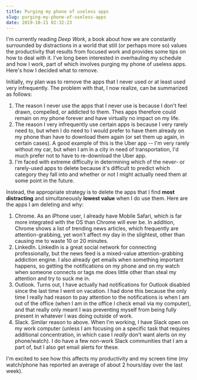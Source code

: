 ```yaml
---
title: Purging my phone of useless apps
slug: purging-my-phone-of-useless-apps
date: 2019-10-21 02:32:23
---
```


<p>I&#39;m currently reading&nbsp;<em>Deep Work</em>, a book about how we are constantly surrounded by distractions in a world that still (or perhaps more so) values the productivity that results from focused work and provides some tips on how to deal with it. I&#39;ve long been interested in overhauling my schedule and how I work, part of which involves purging my phone of useless apps. Here&#39;s how I decided what to remove.</p>

<p>Initially, my plan was to remove the apps that I never used or at least used very infrequently. The problem with that, I now realize, can be summarized as follows:</p>

<ol>
        <li>The reason I never use the apps that I never use is because I don&#39;t feel drawn, compelled, or addicted to them. Thes apps therefore could remain on my phone forever and have virtually no impact on my life.</li>
        <li>The reason I very infrequently use certain apps is because I very rarely need to, but when I do need to I would prefer to have them already on my phone than have to download them again (or set them up again, in certain cases). A good example of this is the Uber app -- I&#39;m very rarely without my car, but when I am in a city in need of transportation, I&#39;d much prefer not to have to re-download the Uber app.</li>
        <li>I&#39;m faced with extreme difficulty in determining which of the never- or rarely-used apps to delete because it&#39;s difficult to predict which category they fall into and whether or not I might actually need them at some point in the future.</li>
</ol>

<p>Instead, the appropriate strategy is to delete the apps that I find <strong>most distracting</strong>&nbsp;and simultaneously&nbsp;<strong>lowest value</strong>&nbsp;when I do use them. Here are the apps I am deleting and why:</p>

<ol>
        <li>Chrome. As an iPhone user, I already have Mobile Safari, which is far more integrated with the OS than Chrome will ever be. In addition, Chrome shows a list of trending news articles, which frequently are attention-grabbing, yet won&#39;t affect my day in the slightest, other than causing me to waste 10 or 20 minutes.</li>
        <li>LinkedIn. LinkedIn is a great social network for connecting professionally, but the news feed is a mixed-value attention-grabbing addiction engine. I also already get emails when something important happens, so getting the notifications on my phone and on my watch when someone connects or tags me does little other than steal my attention and try to suck me in.</li>
        <li>Outlook. Turns out, I have actually had notifications for Outlook disabled since the last time I went on vacation. I had done this because the only time I really had reason to pay attention to the notifications is when I am out of the office (when I am in the office I check email via my computer), and that really only meant I was preventing myself from being fully present in whatever I was doing outside of work.</li>
        <li>Slack. Similar reason to above. When I&#39;m working, I have Slack open on my work computer (unless I am focusing on a specific task that requires additional concentration, in which case I&nbsp;<em>really</em>&nbsp;don&#39;t want alerts on my phone/watch). I do have a few non-work Slack communities that I am a part of, but I also get email alerts for these.</li>
</ol>

<p>I&#39;m excited to see how this affects my productivity and my screen time (my watch/phone has reported an average of about 2 hours/day over the last week).</p>
